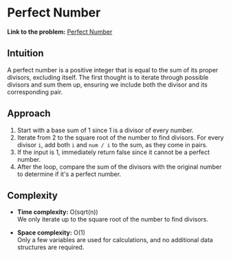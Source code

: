 # Perfect Number

**Link to the problem:** [Perfect Number](https://leetcode.com/problems/perfect-number/)

## Intuition
A perfect number is a positive integer that is equal to the sum of its proper divisors, excluding itself. The first thought is to iterate through possible divisors and sum them up, ensuring we include both the divisor and its corresponding pair.

## Approach
1. Start with a base sum of 1 since 1 is a divisor of every number.
2. Iterate from 2 to the square root of the number to find divisors. For every divisor `i`, add both `i` and `num / i` to the sum, as they come in pairs.
3. If the input is 1, immediately return false since it cannot be a perfect number.
4. After the loop, compare the sum of the divisors with the original number to determine if it's a perfect number.

## Complexity
- **Time complexity:**  O(sqrt(n))  
  We only iterate up to the square root of the number to find divisors.

- **Space complexity:**  O(1)   
  Only a few variables are used for calculations, and no additional data structures are required.
